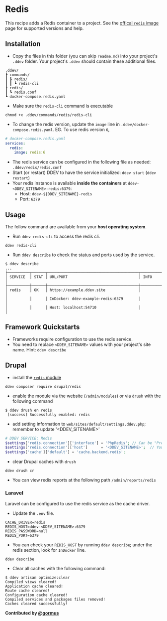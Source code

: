 # Redis

This recipe adds a Redis container to a project. See the [offical `redis` image](https://hub.docker.com/_/redis) page for supported versions and help.

## Installation

* Copy the files in this folder (you can skip `readme.md`) into your project's `.ddev` folder. Your project's `.ddev` should contain these additional files.

```
.ddev/
┣ commands/
┃ ┣ redis/
┃ ┃ ┗ redis-cli
┣ redis/
┃ ┗ redis.conf
┗ docker-compose.redis.yaml
```

* Make sure the `redis-cli` command is executable

```shell
chmod +x .ddev/commands/redis/redis-cli
```

* To change the redis version, update the `image` line in `.ddev/docker-compose.redis.yaml`. EG. To use redis version `6`,

```yaml
# docker-compose.redis.yaml
services:
  redis:
    image: redis:6
```

* The redis service can be configured in the following file as needed: `.ddev/redis/redis.conf`
* Start (or restart) DDEV to have the service initialized: `ddev start` (`ddev restart`)
* Your redis instance is available **inside the containers** at `ddev-<DDEV_SITENAME>-redis:6379`:
  * Host: `ddev-${DDEV_SITENAME}-redis`
  * Port: `6379`

## Usage

The follow command are available from your **host operating system**.

* Run `ddev redis-cli` to access the redis cli.

```shell
ddev redis-cli
```

* Run `ddev describe` to check the status and ports used by the service.

```shell
$ ddev describe
...
├──────────┬──────┬─────────────────────────────────────────┬───────────────────────┤
│ SERVICE  │ STAT │ URL/PORT                                │ INFO                  │
├──────────┼──────┼─────────────────────────────────────────┼───────────────────────┤
│ redis    │ OK   │ https://example.ddev.site               │                       │
│          │      │ InDocker: ddev-example-redis:6379       │                       │
│          │      │ Host: localhost:54710                   │                       │
```

## Framework Quickstarts

* Frameworks require configuration to use the redis service.
* You need to replace `<DDEV_SITENAME>` values with your project's site name. Hint: `ddev describe`

## Drupal

* install the [`redis` module](https://www.drupal.org/project/redis)

```shell
ddev composer require drupal/redis
```

* enable the module via the website (`/admin/modules`) or via `drush` with the following command

```shell
$ ddev drush en redis
 [success] Successfully enabled: redis
```

* add setting information to `web/sites/default/settings.ddev.php`; remember to update '<DDEV_SITENAME>'

```php
# DDEV SERVICE: Redis
$settings['redis.connection']['interface'] = 'PhpRedis'; // Can be "Predis".
$settings['redis.connection']['host']      = '<DDEV_SITENAME>';  // Your Redis instance hostname.
$settings['cache']['default'] = 'cache.backend.redis';
```

* clear Drupal caches with `drush`

```shell
ddev drush cr
```

* You can view redis reports at the following path `/admin/reports/redis`

### Laravel

Laravel can be configured to use the redis service as the cache driver.

* Update the `.env` file.

```env
CACHE_DRIVER=redis
REDIS_HOST=ddev-<DDEV_SITENAME>:6379
REDIS_PASSWORD=null
REDIS_PORT=6379
```

* You can check your `REDIS_HOST` by running `ddev describe`; under the redis section, look for `InDocker` line.

```shell
ddev describe
```

* Clear all caches with the following command:

```shell
$ ddev artisan optimize:clear
Compiled views cleared!
Application cache cleared!
Route cache cleared!
Configuration cache cleared!
Compiled services and packages files removed!
Caches cleared successfully!
```

**Contributed by [@gormus](https://github.com/gormus)**
